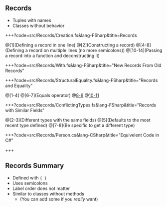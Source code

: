 ## Records

* Tuples with names
* Classes without behavior

+++?code=src/Records/Creation.fs&lang-FSharp&title=Records

@[1](Defining a record in one line)
@[2](Constructing a record)
@[4-8](Defining a record on multiple lines (no more semicolons))
@[10-14](Passing a record into a function and deconstructing it)

+++?code=src/Records/With.fs&lang-FSharp&title="New Records From Old Records"

+++?code=src/Records/StructuralEquality.fs&lang-FSharp&title="Records and Equality"

@[1-4]
@[6-7](Equals operator)
@[8-9](Object.Equals)
@[10-11](Object.ReferenceEquals)

+++?code=src/Records/ConflictingTypes.fs&lang-FSharp&title="Records with Similar Fields"

@[2-3](Different types with the same fields)
@[5](Defaults to the most recent type defined)
@[7-8](Be specific to get a different type)

+++?code=src/Records/Person.cs&lang-CSharp&title="Equivelent Code in C#"

+++

## Records Summary

* Defined with `{ }`
* Uses semicolons
* Label order does not matter
* Similar to classes without methods
  * (You can add some if you _really_ want)
